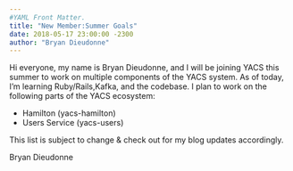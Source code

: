 ```yaml
---
#YAML Front Matter.
title: "New Member:Summer Goals"
date: 2018-05-17 23:00:00 -2300
author: "Bryan Dieudonne"
---
```


Hi everyone, my name is Bryan Dieudonne, and I will be joining YACS this summer to work on multiple components of the YACS system. As of today, I’m learning Ruby/Rails,Kafka, and the codebase. I plan to work on the following parts of the YACS ecosystem:

- Hamilton (yacs-hamilton)
- Users Service (yacs-users)

This list is subject to change & check out for my blog updates accordingly.

Bryan Dieudonne

